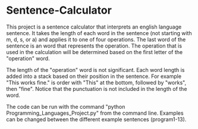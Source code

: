 # Sentence-Calculator

This project is a sentence calculator that interprets an english language sentence. It takes the length of each word in the sentence (not starting with m, d, s, or a) 
and applies it to one of four operations. The last word of the sentence is an word that represents the operation. The operation that is used in the calculation will be determined based on the first
letter of the "operation" word. 

The length of the "operation" word is not significant. Each word length is added into a stack based on their position in the sentence. For example "This works fine." is order with "This" at the bottom, followed by "works", then "fine". Notice that the punctuation is not included in the length of the word.

The code can be run with the command "python Programming_Languages_Project.py" from the command line. Examples can be changed between the different example sentences (program1-13).
